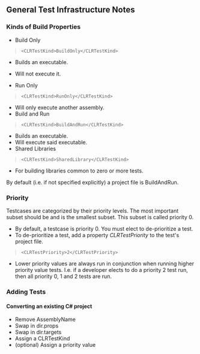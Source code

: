 ## General Test Infrastructure Notes ##

### Kinds of Build Properties ###
* Build Only
> `<CLRTestKind>BuildOnly</CLRTestKind>`

 * Builds an executable. 
 * Will not execute it. 

* Run Only
> `<CLRTestKind>RunOnly</CLRTestKind>`

 * Will only execute another assembly. 
* Build and Run
> `<CLRTestKind>BuildAndRun</CLRTestKind>`

 * Builds an executable.
 * Will execute said executable. 
* Shared Libraries
> `<CLRTestKind>SharedLibrary</CLRTestKind>`

 * For building libraries common to zero or more tests. 


By default (i.e. if not specified explicitly) a project file is BuildAndRun.

### Priority ###
Testcases are categorized by their priority levels. The most important subset should be and is the smallest subset. This subset is called priority 0.
 * By default, a testcase is priority 0. You must elect to de-prioritize a test.
  * To de-prioritize a test, add a property _CLRTestPriority_ to the test's project file.
> `<CLRTestPriority>2</CLRTestPriority>`
 * Lower priority values are always run in conjunction when running higher priority value tests. I.e. if a developer elects to do a priority 2 test run, then all priority 0, 1 and 2 tests are run.

### Adding Tests ###
#### Converting an existing C# project ####
  * Remove AssemblyName
  * Swap in dir.props
  * Swap in dir.targets
  * Assign a CLRTestKind
  * (optional) Assign a priority value

